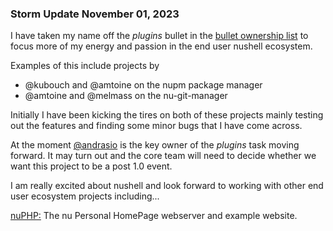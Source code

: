 
### Storm Update November 01, 2023

I have taken my name off the *plugins* bullet in the
[bullet ownership list](https://hackmd.io/z28xTn7LQGG8wsrIkTWsEw)
to focus more of my energy and passion in the end user nushell ecosystem.

Examples of this include projects by

* @kubouch and @amtoine on the nupm package manager
* @amtoine and @melmass on the nu-git-manager

Initially I have been kicking the tires on both of these projects mainly
testing out the features and finding some minor bugs that I have come across.

At the moment [@andrasio](https://github.com/andrasio) is the key owner of the
*plugins* task moving forward.  It may turn out and the core team will need to decide
whether we want this project to be a post 1.0 event.

I am really excited about nushell and look forward to working with other
end user ecosystem projects including...

[nuPHP:](https://github.com/mikayla-maki/nuPHP)
The nu Personal HomePage webserver and example website.
